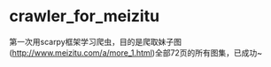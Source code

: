 # crawler_for_meizitu
第一次用scarpy框架学习爬虫，目的是爬取妹子图(http://www.meizitu.com/a/more_1.html)全部72页的所有图集，已成功~
